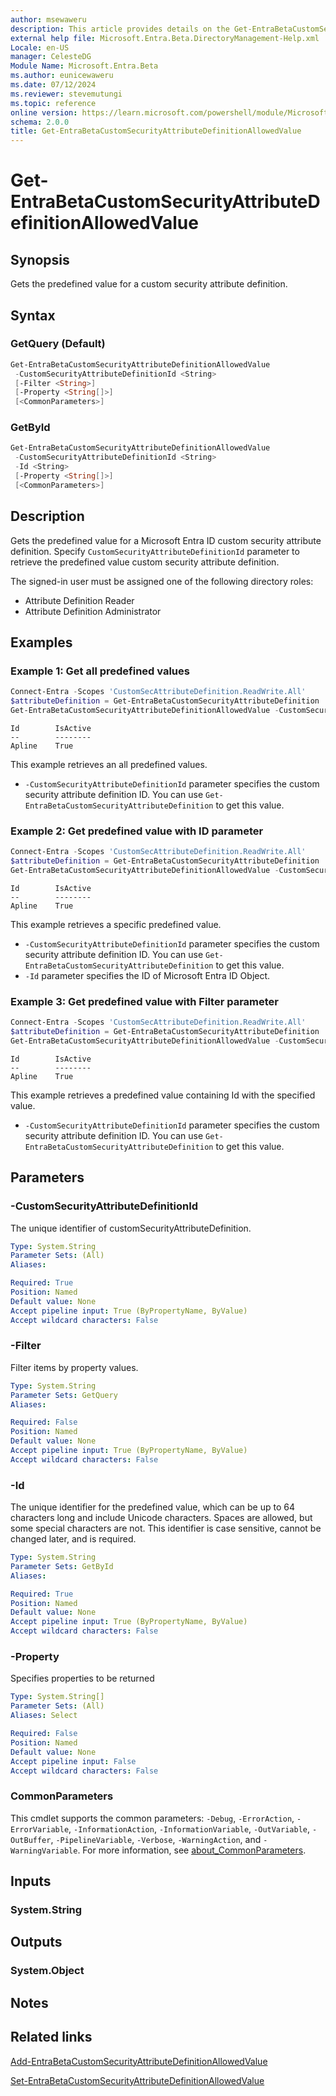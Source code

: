 ```yaml
---
author: msewaweru
description: This article provides details on the Get-EntraBetaCustomSecurityAttributeDefinitionAllowedValue command.
external help file: Microsoft.Entra.Beta.DirectoryManagement-Help.xml
Locale: en-US
manager: CelesteDG
Module Name: Microsoft.Entra.Beta
ms.author: eunicewaweru
ms.date: 07/12/2024
ms.reviewer: stevemutungi
ms.topic: reference
online version: https://learn.microsoft.com/powershell/module/Microsoft.Entra.Beta/Get-EntraBetaCustomSecurityAttributeDefinitionAllowedValue
schema: 2.0.0
title: Get-EntraBetaCustomSecurityAttributeDefinitionAllowedValue
---
```


# Get-EntraBetaCustomSecurityAttributeDefinitionAllowedValue

## Synopsis

Gets the predefined value for a custom security attribute definition.

## Syntax

### GetQuery (Default)

```powershell
Get-EntraBetaCustomSecurityAttributeDefinitionAllowedValue
 -CustomSecurityAttributeDefinitionId <String>
 [-Filter <String>]
 [-Property <String[]>]
 [<CommonParameters>]
```

### GetById

```powershell
Get-EntraBetaCustomSecurityAttributeDefinitionAllowedValue
 -CustomSecurityAttributeDefinitionId <String>
 -Id <String>
 [-Property <String[]>]
 [<CommonParameters>]
```

## Description

Gets the predefined value for a Microsoft Entra ID custom security attribute definition. Specify `CustomSecurityAttributeDefinitionId` parameter to retrieve the predefined value custom security attribute definition.

The signed-in user must be assigned one of the following directory roles:

- Attribute Definition Reader
- Attribute Definition Administrator

## Examples

### Example 1: Get all predefined values

```powershell
Connect-Entra -Scopes 'CustomSecAttributeDefinition.ReadWrite.All'
$attributeDefinition = Get-EntraBetaCustomSecurityAttributeDefinition | Where-Object {$_.Name -eq 'Engineering'}
Get-EntraBetaCustomSecurityAttributeDefinitionAllowedValue -CustomSecurityAttributeDefinitionId $attributeDefinition.Id
```

```Output
Id        IsActive
--        --------
Apline    True
```

This example retrieves an all predefined values.

- `-CustomSecurityAttributeDefinitionId` parameter specifies the custom security attribute definition ID. You can use `Get-EntraBetaCustomSecurityAttributeDefinition` to get this value.

### Example 2: Get predefined value with ID parameter

```powershell
Connect-Entra -Scopes 'CustomSecAttributeDefinition.ReadWrite.All'
$attributeDefinition = Get-EntraBetaCustomSecurityAttributeDefinition | Where-Object {$_.Name -eq 'Engineering'}
Get-EntraBetaCustomSecurityAttributeDefinitionAllowedValue -CustomSecurityAttributeDefinitionId $attributeDefinition.Id -Id 'Alpine'
```

```Output
Id        IsActive
--        --------
Apline    True
```

This example retrieves a specific predefined value.

- `-CustomSecurityAttributeDefinitionId` parameter specifies the custom security attribute definition ID. You can use `Get-EntraBetaCustomSecurityAttributeDefinition` to get this value.
- `-Id` parameter specifies the ID of Microsoft Entra ID Object.

### Example 3: Get predefined value with Filter parameter

```powershell
Connect-Entra -Scopes 'CustomSecAttributeDefinition.ReadWrite.All'
$attributeDefinition = Get-EntraBetaCustomSecurityAttributeDefinition | Where-Object {$_.Name -eq 'Engineering'}
Get-EntraBetaCustomSecurityAttributeDefinitionAllowedValue -CustomSecurityAttributeDefinitionId $attributeDefinition.Id -Filter "Id eq 'Alpine'"
```

```Output
Id        IsActive
--        --------
Apline    True
```

This example retrieves a predefined value containing Id with the specified value.

- `-CustomSecurityAttributeDefinitionId` parameter specifies the custom security attribute definition ID. You can use `Get-EntraBetaCustomSecurityAttributeDefinition` to get this value.

## Parameters

### -CustomSecurityAttributeDefinitionId

The unique identifier of customSecurityAttributeDefinition.

```yaml
Type: System.String
Parameter Sets: (All)
Aliases:

Required: True
Position: Named
Default value: None
Accept pipeline input: True (ByPropertyName, ByValue)
Accept wildcard characters: False
```

### -Filter

Filter items by property values.

```yaml
Type: System.String
Parameter Sets: GetQuery
Aliases:

Required: False
Position: Named
Default value: None
Accept pipeline input: True (ByPropertyName, ByValue)
Accept wildcard characters: False
```

### -Id

The unique identifier for the predefined value, which can be up to 64 characters long and include Unicode characters. Spaces are allowed, but some special characters are not. This identifier is case sensitive, cannot be changed later, and is required.

```yaml
Type: System.String
Parameter Sets: GetById
Aliases:

Required: True
Position: Named
Default value: None
Accept pipeline input: True (ByPropertyName, ByValue)
Accept wildcard characters: False
```

### -Property

Specifies properties to be returned

```yaml
Type: System.String[]
Parameter Sets: (All)
Aliases: Select

Required: False
Position: Named
Default value: None
Accept pipeline input: False
Accept wildcard characters: False
```

### CommonParameters

This cmdlet supports the common parameters: `-Debug`, `-ErrorAction`, `-ErrorVariable`, `-InformationAction`, `-InformationVariable`, `-OutVariable`, `-OutBuffer`, `-PipelineVariable`, `-Verbose`, `-WarningAction`, and `-WarningVariable`. For more information, see [about_CommonParameters](https://go.microsoft.com/fwlink/?LinkID=113216).

## Inputs

### System.String

## Outputs

### System.Object

## Notes

## Related links

[Add-EntraBetaCustomSecurityAttributeDefinitionAllowedValue](Add-EntraBetaCustomSecurityAttributeDefinitionAllowedValue.md)

[Set-EntraBetaCustomSecurityAttributeDefinitionAllowedValue](Set-EntraBetaCustomSecurityAttributeDefinitionAllowedValue.md)
